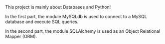 This project is mainly about Databases and Python!

In the first part, the module MySQLdb is used to connect to a MySQL database and execute SQL queries.

In the second part, the module SQLAlchemy is used as an Object Relational Mapper (ORM).
